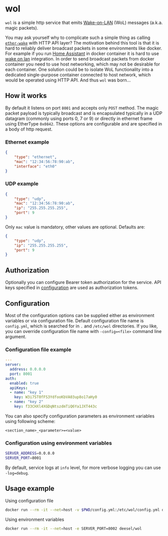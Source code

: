 # wol

`wol` is a simple http service that emits [Wake-on-LAN](https://en.wikipedia.org/wiki/Wake-on-LAN) (WoL) messages (a.k.a. magic packets).

You may ask yourself why to complicate such a simple thing as calling [`ether-wake`](https://linux.die.net/man/8/ether-wake) with HTTP API layer? The motivation behind this tool is that it is hard to reliably deliver broadcast packets in some environments like docker. For example if you run [Home Assistant](https://www.home-assistant.io/) in docker container it is hard to use [wake on lan](https://www.home-assistant.io/integrations/wake_on_lan/) integration. In order to send broadcast packets from docker container you need to use host networking, which may not be desirable for each container. One solution could be to isolate WoL functionality into a dedicated single-purpose container connected to host network, which would be operated using HTTP API. And thus `wol` was born...

## How it works

By default it listens on port `8001` and accepts only `POST` method. The magic packet payload is typically broadcast and is encapsulated typically in a UDP datagram (commonly using ports 0, 7 or 9) or directly in ethernet frame using EtherType `0x0842`. These options are configurable and are specified in a body of http request. 

### Ethernet example
```json
{
    "type": "ethernet",
    "mac": "12:34:56:78:90:ab",
    "interface": "eth0"
}
```

### UDP example
```json
{
    "type": "udp",
    "mac": "12:34:56:78:90:ab",
    "ip": "255.255.255.255",
    "port": 9
}
```

Only `mac` value is mandatory, other values are optional. Defaults are:
```json
{
    "type": "udp",
    "ip": "255.255.255.255",
    "port": 9
}
```

## Authorization

Optionally you can configure Bearer token authorization for the service. API keys specified in [configuration](#configuration) are used as authorization tokens.

## Configuration

Most of the configuration options can be supplied either as environment variables or via configuration file. Default configuration file name is `config.yml`, which is searched for in `.` and `/etc/wol` directories. If you like, you can override configuration file name with `-config=<file>` command line argument.

### Configuration file example
```yaml
---
server:
  address: 0.0.0.0
  port: 8001
auth:
  enabled: true
  apiKeys:
  - name: "key 1"
    key: W3i7ST0fFS3YdfooKbVA03up8o17aHy0
  - name: "key 2"
    key: f33CHXl4XGDqNtszdmTiQ6Ya1JXT443c

```

You can also specify configuration parameters as environment variables using following scheme:
```
<section_name>_<parameter>=<value>
```

### Configuration using environment variables
```bash
SERVER_ADDRESS=0.0.0.0
SERVER_PORT=8001
```

By default, service logs at `info` level, for more verbose logging you can use `-log=debug`.

## Usage example

Using configuration file
```bash
docker run --rm -it --net=host -v $PWD/config.yml:/etc/wol/config.yml deesel/wol
```

Using environment variables
```bash
docker run --rm -it --net=host -e SERVER_PORT=8002 deesel/wol
```
